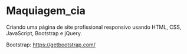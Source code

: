 # Maquiagem_cia
Criando uma página de site profissional responsivo usando HTML, CSS, JavaScript, Bootstrap e jQuery.

Bootstrap: https://getbootstrap.com/
